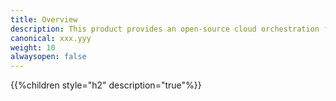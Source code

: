 ```yaml
---
title: Overview
description: This product provides an open-source cloud orchestration framework enabling you to model applications and services, and automate their entire life cycle.
canonical: xxx.yyy
weight: 10
alwaysopen: false
---
```


{{%children style="h2" description="true"%}}
